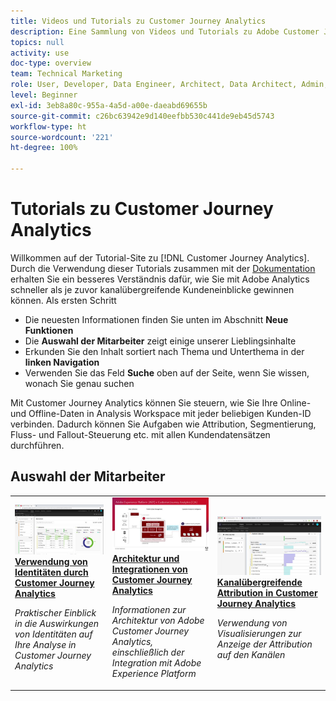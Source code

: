 ```yaml
---
title: Videos und Tutorials zu Customer Journey Analytics
description: Eine Sammlung von Videos und Tutorials zu Adobe Customer Journey Analytics
topics: null
activity: use
doc-type: overview
team: Technical Marketing
role: User, Developer, Data Engineer, Architect, Data Architect, Admin, Leader
level: Beginner
exl-id: 3eb8a80c-955a-4a5d-a00e-daeabd69655b
source-git-commit: c26bc63942e9d140eefbb530c441de9eb45d5743
workflow-type: ht
source-wordcount: '221'
ht-degree: 100%

---
```


# Tutorials zu Customer Journey Analytics

Willkommen auf der Tutorial-Site zu [!DNL Customer Journey Analytics].  Durch die Verwendung dieser Tutorials zusammen mit der [Dokumentation](https://experienceleague.adobe.com/docs/analytics-platform/using/cja-landing.html?lang=de) erhalten Sie ein besseres Verständnis dafür, wie Sie mit Adobe Analytics schneller als je zuvor kanalübergreifende Kundeneinblicke gewinnen können.  Als ersten Schritt

* Die neuesten Informationen finden Sie unten im Abschnitt **Neue Funktionen**
* Die **Auswahl der Mitarbeiter** zeigt einige unserer Lieblingsinhalte
* Erkunden Sie den Inhalt sortiert nach Thema und Unterthema in der **linken Navigation**
* Verwenden Sie das Feld **Suche** oben auf der Seite, wenn Sie wissen, wonach Sie genau suchen

Mit Customer Journey Analytics können Sie steuern, wie Sie Ihre Online- und Offline-Daten in Analysis Workspace mit jeder beliebigen Kunden-ID verbinden. Dadurch können Sie Aufgaben wie Attribution, Segmentierung, Fluss- und Fallout-Steuerung etc. mit allen Kundendatensätzen durchführen.


<div id="recs-overview-body-1"></div>
<div id="recs-overview-body-2"></div>
<div id="recs-overview-body-3"></div>
<div id="recs-overview-body-4"></div>
<div id="recs-overview-body-5"></div>
<div id="recs-overview-body-6"></div>

<div id="staff-picks-section">

## Auswahl der Mitarbeiter

<table>
<tr>
  <td>
    <a href="visitor-id/understanding-how-customer-journey-analytics-uses-identity.md">
      <img alt="Verwendung von Identitäten durch CJA" src="assets/30750.jpg" />
    </a>
    <div>
      <a href="visitor-id/understanding-how-customer-journey-analytics-uses-identity.md">
    <strong>Verwendung von Identitäten durch Customer Journey Analytics</strong>
    </a>
    </div>
    <p>
    <em>Praktischer Einblick in die Auswirkungen von Identitäten auf Ihre Analyse in Customer Journey Analytics</em>
    <p>
  </td>
   <td>
    <a href="architecture/architecture-and-integrations-of-cja.md">
      <img alt="Architektur und Integrationen von Customer Journey Analytics" src="assets/32483.jpg" />
    </a>
    <div>
      <a href="architecture/architecture-and-integrations-of-cja.md">
    <strong>Architektur und Integrationen von Customer Journey Analytics</strong>
    </a>
    </div>
    <p>
    <em>Informationen zur Architektur von Adobe Customer Journey Analytics, einschließlich der Integration mit Adobe Experience Platform</em>
    <p>
  </td>
  <td>
    <a href="analysis-workspace/visualizations/cross-channel-attribution-in-customer-journey-analytics.md">
      <img alt="Kanalübergreifende Attribution in Customer Journey Analytics" src="assets/31772.jpg" />
    </a>
    <div>
      <a href="analysis-workspace/visualizations/cross-channel-attribution-in-customer-journey-analytics.md">
    <strong>Kanalübergreifende Attribution in Customer Journey Analytics</strong>
    </a>
    </div>
    <p>
    <em>Verwendung von Visualisierungen zur Anzeige der Attribution auf den Kanälen</em>
    <p>
  </td>
</tr>
</table>
</div>
